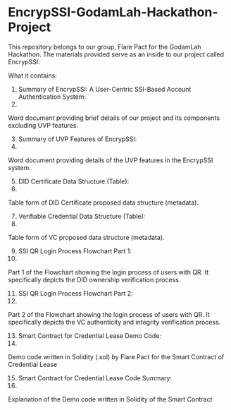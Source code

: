 # EncrypSSI-GodamLah-Hackathon-Project
This repository belongs to our group, Flare Pact for the GodamLah Hackathon. The materials provided serve as an inside to our project called EncrypSSI.

What it contains:

1. Summary of EncrypSSI: A User-Centric SSI-Based Account Authentication System:
2. 
Word document providing brief details of our project and its components excluding UVP features.

3. Summary of UVP Features of EncrypSSI:
4. 
Word document providing details of the UVP features in the EncrypSSI system.

5. DID Certificate Data Structure (Table):
6. 
Table form of DID Certificate proposed data structure (metadata).

7. Verifiable Credential Data Structure (Table):
8. 
Table form of VC proposed data structure (metadata).

9. SSI QR Login Process Flowchart Part 1:
10. 
Part 1 of the Flowchart showing the login process of users with QR. 
It specifically depicts the DID ownership verification process.

11. SSI QR Login Process Flowchart Part 2:
12. 
Part 2 of the Flowchart showing the login process of users with QR. 
It specifically depicts the VC authenticity and integrity verification process.

13. Smart Contract for Credential Lease Demo Code:
14. 
Demo code written in Solidity (.sol) by Flare Pact for the Smart Contract of Credential Lease

15. Smart Contract for Credential Lease Code Summary:
16. 
Explanation of the Demo code written in Solidity of the Smart Contract
